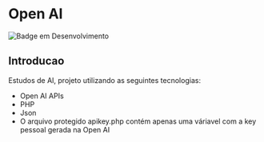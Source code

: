 # Open AI
![Badge em Desenvolvimento](https://img.shields.io/static/v1?label=STATUS&message=FINALIZADO&color=GREEN&style=for-the-badge)
## Introducao
Estudos de AI, projeto utilizando as seguintes tecnologias:
* Open AI APIs 
* PHP
* Json
* O arquivo protegido apikey.php contém apenas uma váriavel com a key pessoal gerada na Open AI